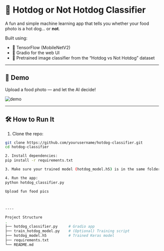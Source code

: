 # 🌭 Hotdog or Not Hotdog Classifier

A fun and simple machine learning app that tells you whether your food photo is a hot dog... or **not**.

Built using:
- 🧠 TensorFlow (MobileNetV2)
- 🎨 Gradio for the web UI
- 📸 Pretrained image classifier from the “Hotdog vs Not Hotdog” dataset

---

## 🚀 Demo

Upload a food photo — and let the AI decide!

![demo](https://media.giphy.com/media/xT0xeJpnrWC4XWblEk/giphy.gif) <!-- Optional animated gif -->

---

## 🛠 How to Run It

1. Clone the repo:
```bash
git clone https://github.com/yourusername/hotdog-classifier.git
cd hotdog-classifier

2. Install dependencies:
pip install -r requirements.txt

3. Make sure your trained model (hotdog_model.h5) is in the same folder.

4. Run the app:
python hotdog_classifier.py

Upload fun food pics 



----

Project Structure
.
├── hotdog_classifier.py     # Gradio app
├── train_hotdog_model.py    # (Optional) Training script
├── hotdog_model.h5          # Trained Keras model
├── requirements.txt
└── README.md
